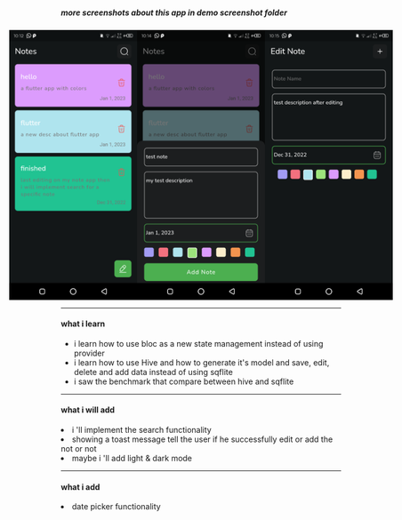 ##### more screenshots about this app in demo screenshot folder

<div style="display:flex; justify-content: center; align-items: center">
  <img src='demo%20screenshots/Screenshot_20230101-221237.png' width='230'/>
  <img src='demo%20screenshots/Screenshot_20230101-221404.png' width='230'/>
  <img src='demo%20screenshots/Screenshot_20230101-221520.png' width='230'/>
</div>

<hr/>
<h4>what i learn</h4>

<ul>
  <li>i learn how to use bloc as a new state management instead of using provider</li>
  <li>i learn how to use Hive and how to generate it's model and save, edit, delete and add data instead of using sqflite</li>
  <li>i saw the benchmark that compare between hive and sqflite</li>
</ul>

<hr/>
<h4>what i will add</h4>
<li>i 'll implement the search functionality</li>
<li>showing a toast message tell the user if he successfully edit or add the not or not</li>
<li>maybe i 'll add light & dark mode</li>

<hr/>
<h4>what i add</h4>
<li>date picker functionality</li>

